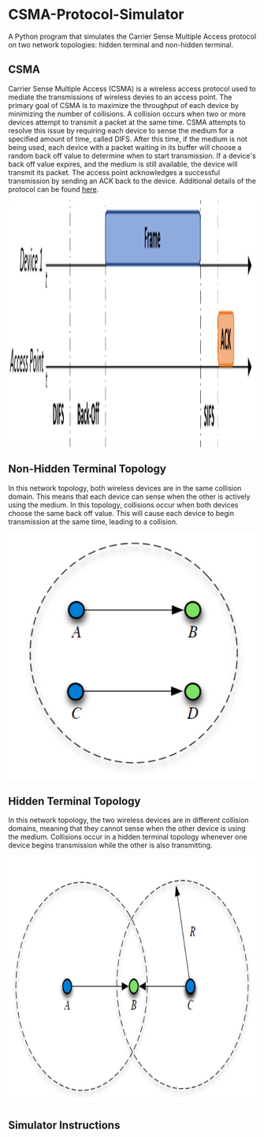 # CSMA-Protocol-Simulator
A Python program that simulates the Carrier Sense Multiple Access protocol on two network topologies: hidden terminal and non-hidden terminal.

## CSMA
Carrier Sense Multiple Access (CSMA) is a wireless access protocol used to mediate the transmissions of wireless devies to an access point. The primary goal of CSMA is to maximize the throughput of each device by minimizing the number of collisions. A collision occurs when two or more devices attempt to transmit a packet at the same time. CSMA attempts to resolve this issue by requiring each device to sense the medium for a specified amount of time, called DIFS. After this time, if the medium is not being used, each device with a packet waiting in its buffer will choose a random back off value to determine when to start transmission. If a device's back off value expires, and the medium is still available, the device will transmit its packet. The access point acknowledges a successful transmission by sending an ACK back to the device. Additional details of the protocol can be found [here](<https://en.wikipedia.org/wiki/Carrier-sense_multiple_access>).

<img src =images/csma_timing_diagram.PNG height=500>

## Non-Hidden Terminal Topology
In this network topology, both wireless devices are in the same collision domain. This means that each device can sense when the other is actively using the medium. In this topology, collisions occur when both devices choose the same back off value. This will cause each device to begin transmission at the same time, leading to a collision.

<img src =images/non_hidden_terminal.PNG height=500>

## Hidden Terminal Topology
In this network topology, the two wireless devices are in different collision domains, meaning that they cannot sense when the other device is using the medium. Collisions occur in a hidden terminal topology whenever one device begins transmission while the other is also transmitting.

<img src =images/hidden_terminal.PNG height=500>

## Simulator Instructions
